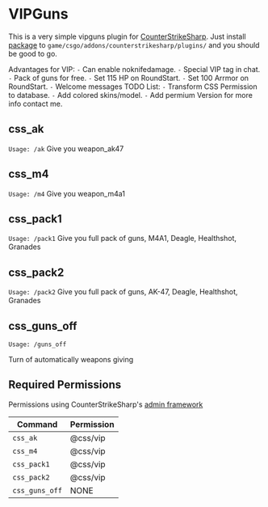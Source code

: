 # VIPGuns

This is a very simple vipguns plugin for [CounterStrikeSharp](https://docs.cssharp.dev/).
Just install [package](https://github.com/connercsbn/SimpleAdmin/releases/) to `game/csgo/addons/counterstrikesharp/plugins/` and you should be good to go. 

Advantages for VIP:
`-` Can enable noknifedamage.
`-` Special VIP tag in chat.
`-` Pack of guns for free.
`-` Set 115 HP on RoundStart.
`-` Set 100 Arrmor on RoundStart.
`-` Welcome messages
TODO List:
`-` Transform CSS Permission to database.
`-` Add colored skins/model.
`-` Add permium Version for more info contact me.

## css_ak
`Usage: /ak`
Give you weapon_ak47
## css_m4
`Usage: /m4`
Give you weapon_m4a1
## css_pack1
`Usage: /pack1`
Give you full pack of guns, M4A1, Deagle, Healthshot, Granades
## css_pack2
`Usage: /pack2`
Give you full pack of guns, AK-47, Deagle, Healthshot, Granades
## css_guns_off
`Usage: /guns_off`

Turn of automatically weapons giving

## Required Permissions

Permissions using CounterStrikeSharp's [admin framework](https://docs.cssharp.dev/features/admin-framework/)

| Command      | Permission   |
| ------------ | ------------ |
| `css_ak`    | @css/vip     |
| `css_m4`  | @css/vip   |
| `css_pack1`  | @css/vip   |
| `css_pack2`  | @css/vip   |
| `css_guns_off`  | NONE   |
